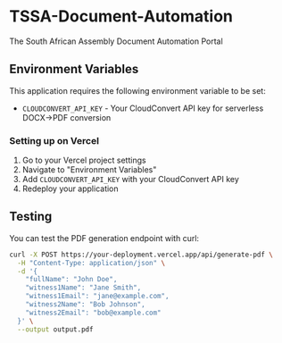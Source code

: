 # TSSA-Document-Automation
The South African Assembly Document Automation Portal

## Environment Variables

This application requires the following environment variable to be set:

- `CLOUDCONVERT_API_KEY` - Your CloudConvert API key for serverless DOCX→PDF conversion

### Setting up on Vercel

1. Go to your Vercel project settings
2. Navigate to "Environment Variables"
3. Add `CLOUDCONVERT_API_KEY` with your CloudConvert API key
4. Redeploy your application

## Testing

You can test the PDF generation endpoint with curl:

```bash
curl -X POST https://your-deployment.vercel.app/api/generate-pdf \
  -H "Content-Type: application/json" \
  -d '{
    "fullName": "John Doe",
    "witness1Name": "Jane Smith",
    "witness1Email": "jane@example.com",
    "witness2Name": "Bob Johnson",
    "witness2Email": "bob@example.com"
  }' \
  --output output.pdf
```

